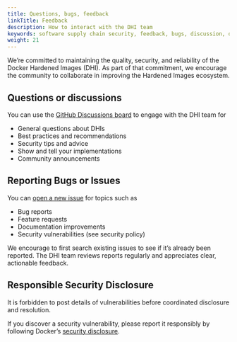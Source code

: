 ```yaml
---
title: Questions, bugs, feedback
linkTitle: Feedback
description: How to interact with the DHI team
keywords: software supply chain security, feedback, bugs, discussion, questions
weight: 21
---
```


We’re committed to maintaining the quality, security, and reliability of the Docker Hardened Images (DHI).
As part of that commitment, we encourage the community to collaborate in improving the Hardened Images ecosystem.

## Questions or discussions

You can use the [GitHub Discussions board](https://github.com/docker-hardened-images/discussion) to engage with the DHI
team for

- General questions about DHIs
- Best practices and recommendations
- Security tips and advice
- Show and tell your implementations
- Community announcements

## Reporting Bugs or Issues

You can [open a new issue](https://github.com/docker-hardened-images/discussion/issues/) for topics such as

- Bug reports
- Feature requests
- Documentation improvements
- Security vulnerabilities (see security policy)

We encourage to first search existing issues to see if it’s already been reported.
The DHI team reviews reports regularly and appreciates clear, actionable feedback.

## Responsible Security Disclosure

It is forbidden to post details of vulnerabilities before coordinated disclosure and resolution.

If you discover a security vulnerability, please report it responsibly by following Docker’s [security disclosure](https://www.docker.com/trust/vulnerability-disclosure-policy/).
